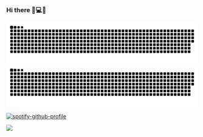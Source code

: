 ### Hi there 👋💻🚀  

![github contribution grid snake animation](https://raw.githubusercontent.com/iancinti/iancinti/output/github-contribution-grid-snake-dark.svg#gh-dark-mode-only)
![github contribution grid snake animation](https://raw.githubusercontent.com/iancinti/iancinti/output/github-contribution-grid-snake.svg#gh-light-mode-only) 


[![spotify-github-profile](https://spotify-github-profile.vercel.app/api/view?uid=31bwwrakxhtthzwp33geq23jknte&cover_image=true&theme=novatorem&show_offline=false&background_color=121212&interchange=false)](https://github.com/iancinti)

 ![](https://komarev.com/ghpvc/?username=iancinti&style=plastic&color=red)


